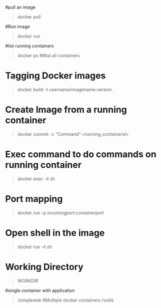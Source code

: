 #pull an image
>docker pull <imagename>

#Run image
>docker run <imageid>

#list running containers
>docker ps
##list all containers

# Tagging Docker images
>docker build -t username/imagename:version .

# Create Image from a running container
>docker commit -c "Command" <running_containerid>

# Exec command to do commands on running container
>docker exec -it <containerid> sh

# Port mapping
>docker run -p incomingport:containerport <imageid>

# Open shell in the  image
>docker run -it <imageid> sh

# Working Directory
>WORKDIR <directory>

#single container with application
>/simpleweb
#Multiple docker containers
>/visits
